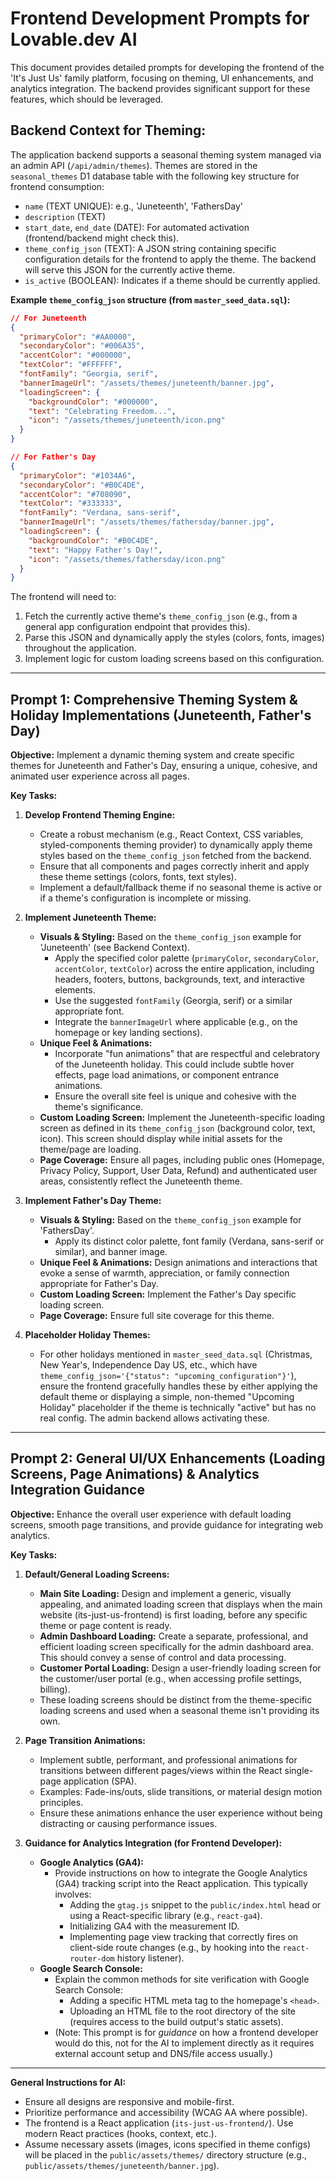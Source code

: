 # Frontend Development Prompts for Lovable.dev AI

This document provides detailed prompts for developing the frontend of the 'It's Just Us' family platform, focusing on theming, UI enhancements, and analytics integration. The backend provides significant support for these features, which should be leveraged.

## Backend Context for Theming:

The application backend supports a seasonal theming system managed via an admin API (`/api/admin/themes`). Themes are stored in the `seasonal_themes` D1 database table with the following key structure for frontend consumption:

*   `name` (TEXT UNIQUE): e.g., 'Juneteenth', 'FathersDay'
*   `description` (TEXT)
*   `start_date`, `end_date` (DATE): For automated activation (frontend/backend might check this).
*   `theme_config_json` (TEXT): A JSON string containing specific configuration details for the frontend to apply the theme. The backend will serve this JSON for the currently active theme.
*   `is_active` (BOOLEAN): Indicates if a theme should be currently applied.

**Example `theme_config_json` structure (from `master_seed_data.sql`):**
```json
// For Juneteenth
{
  "primaryColor": "#AA0000",
  "secondaryColor": "#006A35",
  "accentColor": "#000000",
  "textColor": "#FFFFFF",
  "fontFamily": "Georgia, serif",
  "bannerImageUrl": "/assets/themes/juneteenth/banner.jpg",
  "loadingScreen": {
    "backgroundColor": "#000000",
    "text": "Celebrating Freedom...",
    "icon": "/assets/themes/juneteenth/icon.png"
  }
}

// For Father's Day
{
  "primaryColor": "#1034A6",
  "secondaryColor": "#B0C4DE",
  "accentColor": "#708090",
  "textColor": "#333333",
  "fontFamily": "Verdana, sans-serif",
  "bannerImageUrl": "/assets/themes/fathersday/banner.jpg",
  "loadingScreen": {
    "backgroundColor": "#B0C4DE",
    "text": "Happy Father's Day!",
    "icon": "/assets/themes/fathersday/icon.png"
  }
}
```
The frontend will need to:
1.  Fetch the currently active theme's `theme_config_json` (e.g., from a general app configuration endpoint that provides this).
2.  Parse this JSON and dynamically apply the styles (colors, fonts, images) throughout the application.
3.  Implement logic for custom loading screens based on this configuration.

---

## Prompt 1: Comprehensive Theming System & Holiday Implementations (Juneteenth, Father's Day)

**Objective:** Implement a dynamic theming system and create specific themes for Juneteenth and Father's Day, ensuring a unique, cohesive, and animated user experience across all pages.

**Key Tasks:**

1.  **Develop Frontend Theming Engine:**
    *   Create a robust mechanism (e.g., React Context, CSS variables, styled-components theming provider) to dynamically apply theme styles based on the `theme_config_json` fetched from the backend.
    *   Ensure that all components and pages correctly inherit and apply these theme settings (colors, fonts, text styles).
    *   Implement a default/fallback theme if no seasonal theme is active or if a theme's configuration is incomplete or missing.

2.  **Implement Juneteenth Theme:**
    *   **Visuals & Styling:** Based on the `theme_config_json` example for 'Juneteenth' (see Backend Context).
        *   Apply the specified color palette (`primaryColor`, `secondaryColor`, `accentColor`, `textColor`) across the entire application, including headers, footers, buttons, backgrounds, text, and interactive elements.
        *   Use the suggested `fontFamily` (Georgia, serif) or a similar appropriate font.
        *   Integrate the `bannerImageUrl` where applicable (e.g., on the homepage or key landing sections).
    *   **Unique Feel & Animations:**
        *   Incorporate "fun animations" that are respectful and celebratory of the Juneteenth holiday. This could include subtle hover effects, page load animations, or component entrance animations.
        *   Ensure the overall site feel is unique and cohesive with the theme's significance.
    *   **Custom Loading Screen:** Implement the Juneteenth-specific loading screen as defined in its `theme_config_json` (background color, text, icon). This screen should display while initial assets for the theme/page are loading.
    *   **Page Coverage:** Ensure all pages, including public ones (Homepage, Privacy Policy, Support, User Data, Refund) and authenticated user areas, consistently reflect the Juneteenth theme.

3.  **Implement Father's Day Theme:**
    *   **Visuals & Styling:** Based on the `theme_config_json` example for 'FathersDay'.
        *   Apply its distinct color palette, font family (Verdana, sans-serif or similar), and banner image.
    *   **Unique Feel & Animations:** Design animations and interactions that evoke a sense of warmth, appreciation, or family connection appropriate for Father's Day.
    *   **Custom Loading Screen:** Implement the Father's Day specific loading screen.
    *   **Page Coverage:** Ensure full site coverage for this theme.

4.  **Placeholder Holiday Themes:**
    *   For other holidays mentioned in `master_seed_data.sql` (Christmas, New Year's, Independence Day US, etc., which have `theme_config_json='{"status": "upcoming_configuration"}'`), ensure the frontend gracefully handles these by either applying the default theme or displaying a simple, non-themed "Upcoming Holiday" placeholder if the theme is technically "active" but has no real config. The admin backend allows activating these.

---

## Prompt 2: General UI/UX Enhancements (Loading Screens, Page Animations) & Analytics Integration Guidance

**Objective:** Enhance the overall user experience with default loading screens, smooth page transitions, and provide guidance for integrating web analytics.

**Key Tasks:**

1.  **Default/General Loading Screens:**
    *   **Main Site Loading:** Design and implement a generic, visually appealing, and animated loading screen that displays when the main website (its-just-us-frontend) is first loading, before any specific theme or page content is ready.
    *   **Admin Dashboard Loading:** Create a separate, professional, and efficient loading screen specifically for the admin dashboard area. This should convey a sense of control and data processing.
    *   **Customer Portal Loading:** Design a user-friendly loading screen for the customer/user portal (e.g., when accessing profile settings, billing).
    *   These loading screens should be distinct from the theme-specific loading screens and used when a seasonal theme isn't providing its own.

2.  **Page Transition Animations:**
    *   Implement subtle, performant, and professional animations for transitions between different pages/views within the React single-page application (SPA).
    *   Examples: Fade-ins/outs, slide transitions, or material design motion principles.
    *   Ensure these animations enhance the user experience without being distracting or causing performance issues.

3.  **Guidance for Analytics Integration (for Frontend Developer):**
    *   **Google Analytics (GA4):**
        *   Provide instructions on how to integrate the Google Analytics (GA4) tracking script into the React application. This typically involves:
            *   Adding the `gtag.js` snippet to the `public/index.html` head or using a React-specific library (e.g., `react-ga4`).
            *   Initializing GA4 with the measurement ID.
            *   Implementing page view tracking that correctly fires on client-side route changes (e.g., by hooking into the `react-router-dom` history listener).
    *   **Google Search Console:**
        *   Explain the common methods for site verification with Google Search Console:
            *   Adding a specific HTML meta tag to the homepage's `<head>`.
            *   Uploading an HTML file to the root directory of the site (requires access to the build output's static assets).
        *   (Note: This prompt is for *guidance* on how a frontend developer would do this, not for the AI to implement directly as it requires external account setup and DNS/file access usually.)

---

**General Instructions for AI:**
*   Ensure all designs are responsive and mobile-first.
*   Prioritize performance and accessibility (WCAG AA where possible).
*   The frontend is a React application (`its-just-us-frontend/`). Use modern React practices (hooks, context, etc.).
*   Assume necessary assets (images, icons specified in theme configs) will be placed in the `public/assets/themes/` directory structure (e.g., `public/assets/themes/juneteenth/banner.jpg`).

```
